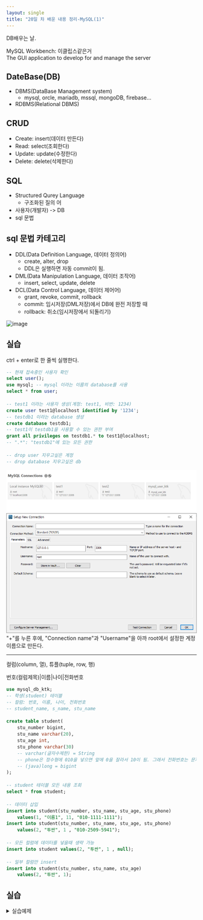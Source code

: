 ```yaml
---
layout: single
title: "20일 차 배운 내용 정리-MySQL(1)"
---
```

DB배우는 날.

MySQL Workbench: 이클립스같은거\
The GUI application to develop for and manage the server

## DateBase(DB)

- DBMS(DataBase Management system)
  - mysql, orcle, mariadb, mssql, mongoDB, firebase...
- RDBMS(Relational DBMS)

## CRUD

- Create: insert(데이터 만든다)
- Read: select(조회한다)
- Update: update(수정한다)
- Delete: delete(삭제한다)

## SQL

- Structured Qurey Language
  - 구조화된 질의 어
- 사용자(개발자) -> DB
- sql 문법

## sql 문법 카테고리

- DDL(Data Definition Language, 데이터 정의어)
  - create, alter, drop
  - DDL은 실행하면 자동 commit이 됨.
- DML(Data Manipulation Language, 데이터 조작어)
  - insert, select, update, delete
- DCL(Data Control Language, 데이터 제어어)
  - grant, revoke, commit, rollback
  - commit: 임시저장(DML저장)에서 DB에 완전 저장할 때
  - rollback: 취소(임시저장에서 되돌리기)


![image](https://user-images.githubusercontent.com/101805304/163300134-b21dd88a-73ff-45a5-949a-0627ca620fef.png)

## 실습

ctrl + enter로 한 줄씩 실행한다.

```sql
-- 현재 접속중인 사용자 확인
select user();
use mysql; -- mysql 이라는 이름의 database를 사용
select * from user;

-- test1 이라는 사용자 생성(계정: test1, 비번: 1234)
create user test1@localhost identified by '1234';
-- testdb1 이라는 database 생성
create database testdb1;
-- test1이 testdb1을 사용할 수 있는 권한 부여
grant all privileges on testdb1.* to test1@localhost;
-- ".*": "testdb1"에 있는 모든 권한

-- drop user 지우고싶은 계정
-- drop database 지우고싶은 db
```

<img src="../assets/images/2022-04-14 113125.png">
<img src="../assets/images/2022-04-14 113134.png">
"+"를 누른 후에, "Connection name"과 "Username"을 아까 root에서 설정한 계정 이름으로 만든다.

---

컬럼(column, 열), 튜플(tuple, row, 행)

번호(컬럼제목)|이름|나이|전화번호

```sql
use mysql_db_ktk;
-- 학생(student) 테이블
-- 컬럼: 번호, 이름, 나이, 전화번호
-- student_name, s_name, stu_name

create table student(
    stu_number bigint,
    stu_name varchar(20),
    stu_age int,
    stu_phone varchar(30)
    -- varchar(글자수제한) = String
    -- phone은 정수형에 010을 넣으면 앞에 0을 잘라서 10이 됨. 그래서 전화번호는 문자형으로 함.
    -- (java)long = bigint
);

-- student 테이블 모든 내용 조회
select * from student;

-- 데이터 삽입
insert into student(stu_number, stu_name, stu_age, stu_phone)
	values(1, "이름1", 11, "010-1111-1111");
insert into student(stu_number, stu_name, stu_age, stu_phone)
	values(2, "투싼", 1 , "010-2509-5941");

-- 모든 컬럼에 데이터를 넣을때 생략 가능
insert into student values(2, "투싼", 1 , null);

-- 일부 컬럼만 insert
insert into student(stu_number, stu_name, stu_age)
	values(2, "투싼", 1);
```

## 실습

<details>
<summary>실습예제</summary>
<div markdown ="1">

```
drop table dept;
drop table emp;
drop table bonus;
drop table salgrade;

CREATE TABLE dept (
    deptno INT,
    dname VARCHAR(14),
    loc VARCHAR(13)
);


CREATE TABLE emp (
    empno INT,
    ename VARCHAR(10),
    job VARCHAR(9),
    mgr INT,
    hiredate DATE,
    sal INT,
    comm INT,
    deptno INT
);


CREATE TABLE bonus (
    ename VARCHAR(10),
    job VARCHAR(9),
    sal INT,
    comm INT
);


CREATE TABLE salgrade (
    grade INT,
    losal INT,
    hisal INT
);
    

INSERT INTO DEPT VALUES	(10,'ACCOUNTING','NEW YORK');
INSERT INTO DEPT VALUES (20,'RESEARCH','DALLAS');
INSERT INTO DEPT VALUES (30,'SALES','CHICAGO');
INSERT INTO DEPT VALUES	(40,'OPERATIONS','BOSTON');    

INSERT INTO EMP VALUES (7369,'SMITH','CLERK',7902, str_to_date('17-12-1980','%d-%m-%Y'),800,NULL,20);
INSERT INTO EMP VALUES (7499,'ALLEN','SALESMAN',7698,str_to_date('20-2-1981','%d-%m-%Y'),1600,300,30);
INSERT INTO EMP VALUES (7521,'WARD','SALESMAN',7698,str_to_date('22-2-1981','%d-%m-%Y'),1250,500,30);
INSERT INTO EMP VALUES (7566,'JONES','MANAGER',7839,str_to_date('2-4-1981','%d-%m-%Y'),2975,NULL,20);
INSERT INTO EMP VALUES (7654,'MARTIN','SALESMAN',7698,str_to_date('28-9-1981','%d-%m-%Y'),1250,1400,30);
INSERT INTO EMP VALUES (7698,'BLAKE','MANAGER',7839,str_to_date('1-5-1981','%d-%m-%Y'),2850,NULL,30);
INSERT INTO EMP VALUES (7782,'CLARK','MANAGER',7839,str_to_date('9-6-1981','%d-%m-%Y'),2450,NULL,10);
INSERT INTO EMP VALUES (7788,'SCOTT','ANALYST',7566,str_to_date('13-7-87','%d-%m-%Y'),3000,NULL,20);
INSERT INTO EMP VALUES (7839,'KING','PRESIDENT',NULL,str_to_date('17-11-1981','%d-%m-%Y'),5000,NULL,10);
INSERT INTO EMP VALUES (7844,'TURNER','SALESMAN',7698,str_to_date('8-9-1981','%d-%m-%Y'),1500,0,30);
INSERT INTO EMP VALUES (7876,'ADAMS','CLERK',7788,str_to_date('13-7-87','%d-%m-%Y'),1100,NULL,20);
INSERT INTO EMP VALUES (7900,'JAMES','CLERK',7698,str_to_date('3-12-1981','%d-%m-%Y'),950,NULL,30);
INSERT INTO EMP VALUES (7902,'FORD','ANALYST',7566,str_to_date('3-12-1981','%d-%m-%Y'),3000,NULL,20);
INSERT INTO EMP VALUES (7934,'MILLER','CLERK',7782,str_to_date('23-1-1982','%d-%m-%Y'),1300,NULL,10);
		 
INSERT INTO SALGRADE VALUES (1,700,1200);
INSERT INTO SALGRADE VALUES (2,1201,1400);
INSERT INTO SALGRADE VALUES (3,1401,2000);
INSERT INTO SALGRADE VALUES (4,2001,3000);
INSERT INTO SALGRADE VALUES (5,3001,9999);
    
select * from emp;
select * from bonus;
select * from salgrade;
select * from dept;
```
</div>
</details>
